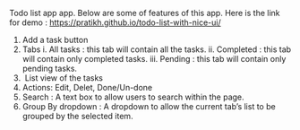 Todo list app app. Below are some of features of this app. Here is the link for demo : https://pratikh.github.io/todo-list-with-nice-ui/

1) Add a task button
2) Tabs
    i. All tasks​ : this tab will contain all the tasks.
    ii. Completed​ : this tab will contain only completed tasks.
    iii. Pending​ : this tab will contain only pending tasks.
3) ​ List view of the tasks
4) Actions: Edit, Delet, Done/Un-done
5) ​Search​ : A text box to allow users to search within the page.
6) Group By dropdown​ : A dropdown to allow the current tab’s list to be grouped by the
selected item.
